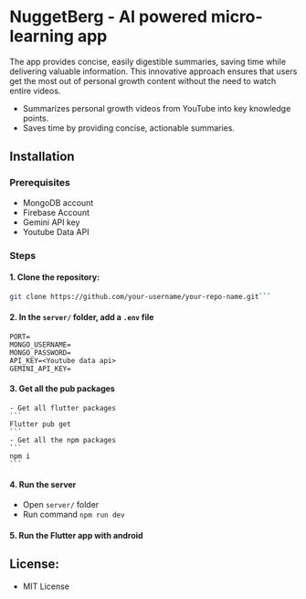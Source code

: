 # NuggetBerg - AI powered micro-learning app

The app provides concise, easily digestible summaries, saving time while delivering valuable information. This innovative approach ensures that users get the most out of personal growth content without the need to watch entire videos.

- Summarizes personal growth videos from YouTube into key knowledge points.
- Saves time by providing concise, actionable summaries.

## Installation

### Prerequisites

  - MongoDB account
  - Firebase Account
  - Gemini API key
  - Youtube Data API

### Steps
#### 1. Clone the repository:
   ```sh
   git clone https://github.com/your-username/your-repo-name.git```
```

#### 2. In the `server/` folder, add a `.env` file
```
PORT=
MONGO_USERNAME=
MONGO_PASSWORD=
API_KEY=<Youtube data api>
GEMINI_API_KEY=
``` 


#### 3. Get all the pub packages

    - Get all flutter packages
    ```
    Flutter pub get
    ```
    - Get all the npm packages
    ```
    npm i
    ```

#### 4. Run the server
  - Open `server/` folder
  - Run command `npm run dev`
  
#### 5. Run the Flutter app with android

## License:

- MIT License